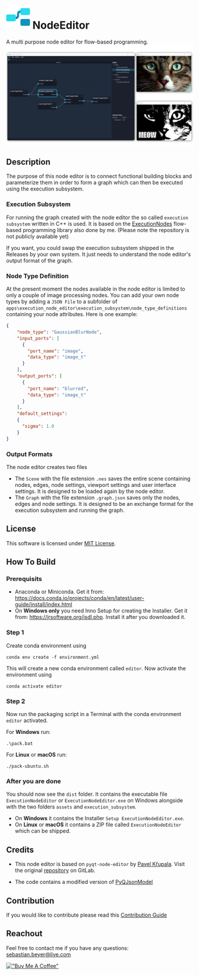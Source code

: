 
# ![Logo](apps/execution_node_editor/assets/icons/64x64.png) NodeEditor

A multi purpose node editor for flow-based programming.
![Image](doc/screenshot-image-processing.png)
## Description

The purpose of this node editor is to connect functional building blocks and parameterize them in order to form a graph which can then be executed using the execution subsystem.  

### Execution Subsystem
For running the graph created with the node editor the so called `execution subsystem` written in C++ is used. It is based on the [ExecutionNodes](https://github.com/beyse/ExecutionNodes) flow-based programming library also done by me. (Please note the repository is not publicly available yet)

If you want, you could swap the execution subsystem shipped in the Releases by your own system. It just needs to understand the node editor's output format of the graph.

### Node Type Definition

At the present moment the nodes available in the node editor is limited to only a couple of image processing nodes. You can add your own node types by adding a `JSON File` to a subfolder of
`apps\execution_node_editor\execution_subsystem\node_type_definitions` containing your node attributes.
Here is one example:
```json
{
    "node_type": "GaussianBlurNode",
    "input_ports": [
      {
        "port_name": "image",
        "data_type": "image_t"
      }
    ],
    "output_ports": [
      {
        "port_name": "blurred",
        "data_type": "image_t"
      }
    ],
    "default_settings": 
    {
      "sigma": 1.0
    }
}
```

### Output Formats
The node editor creates two files
* The `Scene` with the file extension `.nes` saves the entire scene containing nodes, edges, node settings, viewport settings and user interface settings. It is designed to be loaded again by the node editor.
* The `Graph` with the file extension `.graph.json` saves only the nodes, edges and node settings. It is designed to be an exchange format for the execution subsystem and running the graph.

## License
This software is licensed under [MIT License](https://opensource.org/licenses/MIT).

## How To Build

### Prerequisits
- Anaconda or Miniconda. Get it from: https://docs.conda.io/projects/conda/en/latest/user-guide/install/index.html
- On **Windows only** you need Inno Setup for creating the Installer. Get it from: https://jrsoftware.org/isdl.php. Install it after you downloaded it. 

### Step 1
Create conda environment using
```
conda env create -f environment.yml
```
This will create a new conda environment called `editor`. Now activate the environment using
```
conda activate editor
```
### Step 2
Now run the packaging script in a Terminal with the conda environment `editor` activated.

For **Windows** run:
```
.\pack.bat
```

For **Linux** or **macOS** run:
```
./pack-ubuntu.sh
```

### After you are done
You should now see the `dist` folder. It contains the executable file `ExecutionNodeEditor` or `ExecutionNodeEditor.exe` on Windows alongside with the two folders `assets` and `execution_subsystem`.

- On **Windows** it contains the Installer `Setup ExecutionNodeEditor.exe`.
- On **Linux** or **macOS** it contains a ZIP file called `ExecutionNodeEditor` which can be shipped.

## Credits
- This node editor is based on `pyqt-node-editor` by [Pavel Křupala](https://gitlab.com/pavel.krupala). Visit the original [repository](https://gitlab.com/pavel.krupala/pyqt-node-editor) on GitLab. 

- The code contains a modified version of [PyQJsonModel](https://github.com/GrxE/PyQJsonModel) 


## Contribution

If you would like to contribute please read this [Contribution Guide](CONTRIBUTING.md)  

## Reachout

Feel free to contact me if you have any questions: sebastian.beyer@live.com

[!["Buy Me A Coffee"](https://www.buymeacoffee.com/assets/img/custom_images/orange_img.png)](https://www.buymeacoffee.com/beyse)
